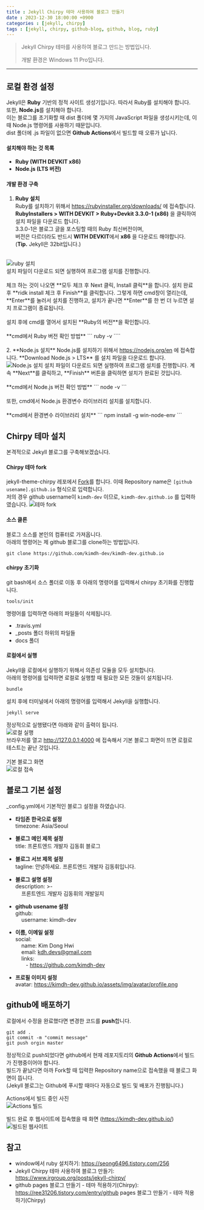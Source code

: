```yaml
---
title : Jekyll Chirpy 테마 사용하여 블로그 만들기
date : 2023-12-30 18:00:00 +0900
categories : [jekyll, chirpy]
tags : [jekyll, chirpy, github-blog, github, blog, ruby]
---
```


> Jekyll Chirpy 테마를 사용하여 블로그 만드는 방법입니다.
>
> 개발 환경은 Windows 11 Pro입니다.
<hr />

## 로컬 환경 설정
Jekyll은 **Ruby** 기반의 정적 사이트 생성기입니다. 따라서 Ruby를 설치해야 합니다.  
또한, **Node.js**를 설치해야 합니다.  
이는 블로그를 초기화할 때 dist 폴더에 몇 가지의 JavaScript 파일을 생성시키는데, 이때 Node.js 명령어를 사용하기 때문입니다.  
dist 폴더에 .js 파일이 없으면 **Github Actions**에서 빌드할 때 오류가 납니다.

#### 설치해야 하는 것 목록
- **Ruby (WITH DEVKIT x86)**
- **Node.js (LTS 버전)**

#### 개발 환경 구축
1. **Ruby 설치**  
Ruby를 설치하기 위해서 <a href="https://rubyinstaller.org/downloads/" target="_blank">https://rubyinstaller.org/downloads/</a> 에 접속합니다.  
**RubyInstallers > WITH DEVKIT > Ruby+Devkit 3.3.0-1 (x86)** 을 클릭하여 설치 파일을 다운로드 합니다.  
3.3.0-1은 블로그 글을 포스팅할 때의 Ruby 최신버전이며,  
버전은 다르더라도 반드시 **WITH DEVKIT**에서 **x86** 을 다운로드 해야합니다.  
(**Tip.** Jekyll은 32bit입니다.)
<br />
<img src="../../assets/img/posts/start-jekyll-blog-2/ruby-download.png" alt="ruby 설치">
<br />
설치 파일이 다운로드 되면 실행하여 프로그램 설치를 진행합니다.
<br /><br />
체크 하는 것이 나오면 **모두 체크 후 Next 클릭, Install 클릭**을 합니다.  
설치 완료 후 **ridk install 체크 후 Finish**를 클릭합니다.  
그렇게 하면 cmd창이 열리는데, **Enter**를 눌러서 설치를 진행하고, 설치가 끝나면 **Enter**를 한 번 더 누르면 설치 프로그램이 종료됩니다.
<br /><br />
설치 후에 cmd를 열어서 설치된 **Ruby의 버전**을 확인합니다.
<br /><br />
**cmd에서 Ruby 버전 확인 방법**
```
ruby -v
````
<br /><br />
2. **Node.js 설치**  
Node.js를 설치하기 위해서 <a href="https://nodejs.org/en" target="_blank">https://nodejs.org/en</a> 에 접속합니다.  
**Download Node.js > LTS** 를 설치 파일을 다운로드 합니다.  
<img src="../../assets/img/posts/start-jekyll-blog-2/node-download.png" alt="Node.js 설치">   
설치 파일이 다운로드 되면 실행하여 프로그램 설치를 진행합니다.  
계속 **Next**를 클릭하고, **Finish** 버튼을 클릭하면 설치가 완료된 것입니다.
<br /><br />
**cmd에서 Node.js 버전 확인 방법**
```
node -v
```
<br /><br />
또한, cmd에서 Node.js 환경변수 라이브러리 설치를 설치합니다.
<br /><br />
**cmd에서 환경변수 라이브러리 설치**
```
npm install -g win-node-env
```

## Chirpy 테마 설치
본격적으로 Jekyll 블로그를 구축해보겠습니다.

#### Chirpy 테마 fork
jekyll-theme-chirpy 레포에서 <a href="https://github.com/cotes2020/jekyll-theme-chirpy/fork" target="_blank">Fork</a>를 합니다.
이때 Repository name은 `[github usename].github.io` 형식으로 입력합니다.  
저의 경우 github username이 `kimdh-dev` 이므로, `kimdh-dev.github.io` 를 입력하였습니다.
<img src="../../assets/img/posts/start-jekyll-blog-2/fork-chirpy.png" alt="테마 fork">

#### 소스 클론
블로그 소스를 본인의 컴퓨터로 가져옵니다.  
아래의 명령어는 제 github 블로그를 clone하는 방법입니다.
````
git clone https://github.com/kimdh-dev/kimdh-dev.github.io

````

#### chirpy 초기화
git bash에서 소스 폴더로 이동 후 아래의 명령어를 입력해서 chirpy 초기화를 진행합니다.
````
tools/init
```` 
명령어를 입력하면 아래의 파일들이 삭제됩니다.
- .travis.yml  
- _posts 폴더 하위의 파일들  
- docs 폴더

#### 로컬에서 실행
Jekyll을 로컬에서 실행하기 위해서 의존성 모듈을 모두 설치합니다.  
아래의 명령어를 입력하면 로컬로 실행할 때 필요한 모든 것들이 설치됩니다.
````
bundle
````

설치 후에 터미널에서 아래의 명령어를 입력해서 Jekyll을 실행합니다.
````
jekyll serve
````

정상적으로 실행됐다면 아래와 같이 출력이 됩니다.
<br />
<img src="../../assets/img/posts/start-jekyll-blog-2/jekyll-local.png" alt="로컬 실행">
<br />
브라우저를 열고 <a href="http://127.0.0.1:4000">http://127.0.0.1:4000</a> 에 접속해서 기본 블로그 화면이 뜨면 로컬로 테스트는 끝난 것입니다.  
<br />
기본 블로그 화면
<br />
<img src="../../assets/img/posts/start-jekyll-blog-2/jekyll-local-web.png" alt="로컬 접속">
<br />

## 블로그 기본 설정
_config.yml에서 기본적인 블로그 설정을 하였습니다.
- **타임존 한국으로 설정**  
timezone: Asia/Seoul

- **블로그 메인 제목 설정**  
title: 프론트엔드 개발자 김동휘 블로그

- **블로그 서브 제목 설정**  
tagline: 안녕하세요. 프론트엔드 개발자 김동휘입니다.

- **블로그 설명 설정**  
  description: >-  
   &nbsp;  &nbsp; 프론트엔드 개발자 김동휘의 개발일지

- **github usename 설정**  
  github:  
   &nbsp;  &nbsp; username: kimdh-dev

- **이름, 이메일 설정**  
  social:  
  &nbsp;  &nbsp; name: Kim Dong Hwi  
  &nbsp;  &nbsp; email: kdh.devs@gmail.com  
  &nbsp;  &nbsp; links:  
  &nbsp;  &nbsp;&nbsp;  &nbsp; - https://github.com/kimdh-dev  

- **프로필 이미지 설정**  
  avatar: https://kimdh-dev.github.io/assets/img/avatar/profile.png
## github에 배포하기
로컬에서 수정을 완료했다면 변경한 코드를 **push**합니다.  
````
git add .  
git commit -m "commit message"  
git push orgin master  
````

정상적으로 push되었다면 github에서 현재 레포지토리의 **Github Actions**에서 빌드가 진행중이어야 합니다.  
빌드가 끝났다면 아까 Fork할 때 입력한 Repository name으로 접속했을 때 블로그 화면이 뜹니다.  
(Jekyll 블로그는 Github에 푸시할 때마다 자동으로 빌드 및 배포가 진행됩니다.)

Actions에서 빌드 중인 사진
<br />
<img src="../../assets/img/posts/start-jekyll-blog-2/deploy-github-actions.png" alt="Actions 빌드">
<br />

빌드 완료 후 웹사이트에 접속했을 때 화면 (<a href="https://kimdh-dev.github.io/">https://kimdh-dev.github.io/</a>)
<br />
<img src="../../assets/img/posts/start-jekyll-blog-2/deploy-blog-web.png" alt="빌드된 웹사이트">
<br />

## 참고
- window에서 ruby 설치하기: <a href="https://seong6496.tistory.com/256" target="_blank">https://seong6496.tistory.com/256</a>
- Jekyll Chirpy 테마 사용하여 블로그 만들기: <a href="https://www.irgroup.org/posts/jekyll-chirpy/" target="_blank">https://www.irgroup.org/posts/jekyll-chirpy/</a>
- github pages 블로그 만들기 - 테마 적용하기(Chirpy): <a href="https://ree31206.tistory.com/entry/github-pages-%EB%B8%94%EB%A1%9C%EA%B7%B8-%EB%A7%8C%EB%93%A4%EA%B8%B0-%ED%85%8C%EB%A7%88-%EC%A0%81%EC%9A%A9%ED%95%98%EA%B8%B0Chirpy" target="_blank">https://ree31206.tistory.com/entry/github pages 블로그 만들기 - 테마 적용하기(Chirpy)</a>